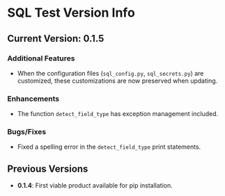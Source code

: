 # SQL Test Version Info

## Current Version: 0.1.5
### Additional Features
- When the configuration files (`sql_config.py`, `sql_secrets.py`) are customized, these customizations are now preserved when updating.

### Enhancements
- The function `detect_field_type` has exception management included.

### Bugs/Fixes
- Fixed a spelling error in the `detect_field_type` print statements.

## Previous Versions
- **0.1.4**: First viable product available for pip installation.
